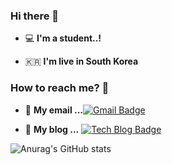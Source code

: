 ### Hi there 👋



 - 💻   **I'm a student..!**    

 - 🇰🇷  **I'm live in South Korea**

### How to reach me? 🤔

- 📮  **My email ...**[![Gmail Badge](https://img.shields.io/badge/Gmail-d14836?style=flat-square&logo=Gmail&logoColor=white&link=mailto:qorrha159@gmail.com)](mailto:qorrha159@gmail.com)


- 📒  **My blog ...** [![Tech Blog Badge](http://img.shields.io/badge/-Tech%20blog-black?style=flat-square&logo=blogger&logoColor=white&link=https://cho111.github.io/)](https://cho111.github.io/)

![Anurag's GitHub stats](https://github-readme-stats.vercel.app/api?username=cho111&show_icons=true&theme=cobalt)   


